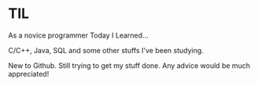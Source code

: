 # TIL
As a novice programmer Today I Learned... 

C/C++, Java, SQL and some other stuffs I've been studying.



New to Github.
Still trying to get my stuff done.
Any advice would be much appreciated!
